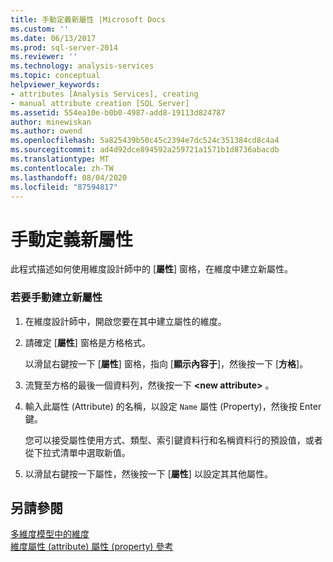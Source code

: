 ```yaml
---
title: 手動定義新屬性 |Microsoft Docs
ms.custom: ''
ms.date: 06/13/2017
ms.prod: sql-server-2014
ms.reviewer: ''
ms.technology: analysis-services
ms.topic: conceptual
helpviewer_keywords:
- attributes [Analysis Services], creating
- manual attribute creation [SQL Server]
ms.assetid: 554ea10e-b0b0-4987-add8-19113d824787
author: minewiskan
ms.author: owend
ms.openlocfilehash: 5a825439b50c45c2394e7dc524c351384cd8c4a4
ms.sourcegitcommit: ad4d92dce894592a259721a1571b1d8736abacdb
ms.translationtype: MT
ms.contentlocale: zh-TW
ms.lasthandoff: 08/04/2020
ms.locfileid: "87594817"
---
```

# <a name="define-a-new-attribute-manually"></a>手動定義新屬性
  此程式描述如何使用維度設計師中的 [**屬性**] 窗格，在維度中建立新屬性。  
  
### <a name="to-create-a-new-attribute-manually"></a>若要手動建立新屬性  
  
1.  在維度設計師中，開啟您要在其中建立屬性的維度。  
  
2.  請確定 [**屬性**] 窗格是方格格式。  
  
     以滑鼠右鍵按一下 [**屬性**] 窗格，指向 [**顯示內容于**]，然後按一下 [**方格**]。  
  
3.  流覽至方格的最後一個資料列，然後按一下 **\<new attribute>** 。  
  
4.  輸入此屬性 (Attribute) 的名稱，以設定 `Name` 屬性 (Property)，然後按 Enter 鍵。  
  
     您可以接受屬性使用方式、類型、索引鍵資料行和名稱資料行的預設值，或者從下拉式清單中選取新值。  
  
5.  以滑鼠右鍵按一下屬性，然後按一下 [**屬性**] 以設定其其他屬性。  
  
## <a name="see-also"></a>另請參閱  
 [多維度模型中的維度](multidimensional-models/dimensions-in-multidimensional-models.md)   
 [維度屬性 (attribute) 屬性 (property) 參考](multidimensional-models/dimension-attribute-properties-reference.md)  
  
  
